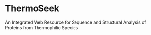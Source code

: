 # ThermoSeek
An Integrated Web Resource for Sequence and Structural Analysis of Proteins from Thermophilic Species
